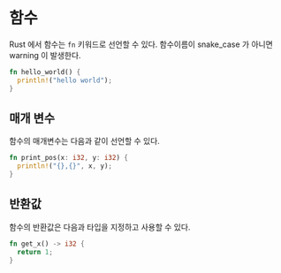 # 함수

Rust 에서 함수는 `fn` 키워드로 선언할 수 있다.
함수이름이 snake_case 가 아니면 warning 이 발생한다.

```rs
fn hello_world() {
  println!("hello world");
}
```

## 매개 변수

함수의 매개변수는 다음과 같이 선언할 수 있다.

```rs
fn print_pos(x: i32, y: i32) {
  println!("{},{}", x, y);
}
```

## 반환값

함수의 반환값은 다음과 타입을 지정하고 사용할 수 있다.

```rs
fn get_x() -> i32 {
  return 1;
}
```
